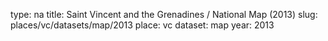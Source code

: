 type: na
title: Saint Vincent and the Grenadines / National Map (2013)
slug: places/vc/datasets/map/2013
place: vc
dataset: map
year: 2013
